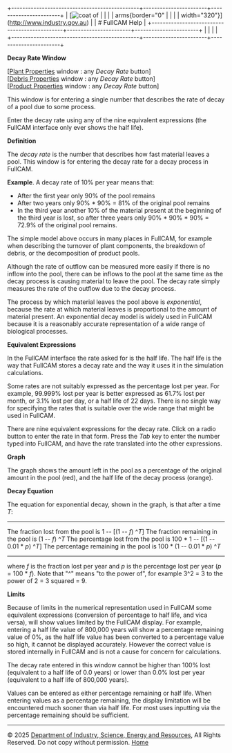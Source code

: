 +----------------------------------------------+-----------------------+-----------------------+
| [![coat of                                   |                       | [](index.htm)         |
| arms](imgs/DISER-inline_Mono.png){border="0" |                       |                       |
| width="320"}](http://www.industry.gov.au)    |                       | # FullCAM Help        |
+----------------------------------------------+-----------------------+-----------------------+
|                                              |                       |                       |
+----------------------------------------------+-----------------------+-----------------------+

**Decay Rate Window**

\[[Plant Properties](43_Plant%20Properties.htm) window : any *Decay
Rate* button\]\
\[[Debris Properties](45_Debris%20Properties.htm) window : any *Decay
Rate* button\]\
\[[Product Properties](47_Product%20Properties.htm) window : any *Decay
Rate* button\]

This window is for entering a single number that describes the rate of
decay of a pool due to some process.

Enter the decay rate using any of the nine equivalent expressions (the
FullCAM interface only ever shows the half life).

**Definition**

The *decay rate* is the number that describes how fast material leaves a
pool. This window is for entering the decay rate for a decay process in
FullCAM.

**Example**. A decay rate of 10% per year means that:

- After the first year only 90% of the pool remains
- After two years only 90% \* 90% = 81% of the original pool remains
- In the third year another 10% of the material present at the beginning
  of the third year is lost, so after three years only 90% \* 90% \* 90%
  = 72.9% of the original pool remains.

The simple model above occurs in many places in FullCAM, for example
when describing the turnover of plant components, the breakdown of
debris, or the decomposition of product pools.

Although the rate of outflow can be measured more easily if there is no
inflow into the pool, there can be inflows to the pool at the same time
as the decay process is causing material to leave the pool. The decay
rate simply measures the rate of the outflow due to the decay process.

The process by which material leaves the pool above is *exponential*,
because the rate at which material leaves is proportional to the amount
of material present. An exponential decay model is widely used in
FullCAM because it is a reasonably accurate representation of a wide
range of biological processes.

**Equivalent Expressions**

In the FullCAM interface the rate asked for is the half life. The half
life is the way that FullCAM stores a decay rate and the way it uses it
in the simulation calculations.

Some rates are not suitably expressed as the percentage lost per year.
For example, 99.999% lost per year is better expressed as 61.7% lost per
month, or 3.1% lost per day, or a half life of 22 days. There is no
single way for specifying the rates that is suitable over the wide range
that might be used in FullCAM.

There are nine equivalent expressions for the decay rate. Click on a
radio button to enter the rate in that form. Press the *Tab* key to
enter the number typed into FullCAM, and have the rate translated into
the other expressions.

**Graph**

The graph shows the amount left in the pool as a percentage of the
original amount in the pool (red), and the half life of the decay
process (orange).

**Decay Equation**

The equation for exponential decay, shown in the graph, is that after a
time *T*:

  ----------------------------------------- -- ------------------------------------------
  The fraction lost from the pool is           1 -- \[(1 -- *f*) \^*T*\]
  The fraction remaining in the pool is        (1 -- *f*) \^*T*
  The percentage lost from the pool is         100 \* 1 -- \[(1 -- 0.01 \* *p*) \^*T*\]
  The percentage remaining in the pool is      100 \* (1 -- 0.01 \* *p*) \^*T*
  ----------------------------------------- -- ------------------------------------------

where *f* is the fraction lost per year and *p* is the percentage lost
per year (*p* = 100 \* *f*). Note that "\^" means "to the power of", for
example 3\^2 = 3 to the power of 2 = 3 squared = 9.

**Limits**

Because of limits in the numerical representation used in FullCAM some
equivalent expressions (conversion of percentage to half life, and vica
versa), will show values limited by the FullCAM display. For example,
entering a half life value of 800,000 years will show a percentage
remaining value of 0%, as the half life value has been converted to a
percentage value so high, it cannot be displayed accurately. However the
correct value is stored internally in FullCAM and is not a cause for
concern for calculations.

The decay rate entered in this window cannot be higher than 100% lost
(equivalent to a half life of 0.0 years) or lower than 0.0% lost per
year (equivalent to a half life of 800,000 years).

Values can be entered as either percentage remaining or half life. When
entering values as a percentage remaining, the display limitation will
be encountered much sooner than via half life. For most uses inputting
via the percentage remaining should be sufficient.

------------------------------------------------------------------------

© 2025 [Department of Industry, Science, Energy and
Resources](http://www.industry.gov.au "Department of Industry, Science, Energy and Resources"),
All Rights Reserved. Do not copy without permission.
[Home](index.htm "help index")
